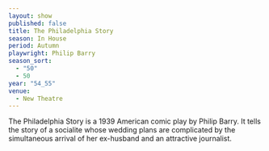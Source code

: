 ```yaml
---
layout: show
published: false
title: The Philadelphia Story
season: In House
period: Autumn
playwright: Philip Barry
season_sort: 
  - "50"
  - 50
year: "54_55"
venue: 
  - New Theatre
---
```


The Philadelphia Story is a 1939 American comic play by Philip Barry. It tells the story of a socialite whose wedding plans are complicated by the simultaneous arrival of her ex-husband and an attractive journalist.